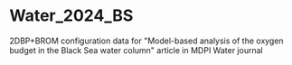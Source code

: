 # Water_2024_BS
2DBP+BROM configuration data for "Model-based analysis of the oxygen budget in the Black Sea water column" article in MDPI Water journal
